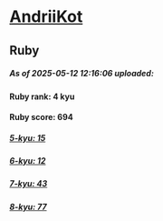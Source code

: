 # [AndriiKot](https://www.codewars.com/users/AndriiKot) 
## Ruby

##### As of 2025-05-12 12:16:06 uploaded:

#### Ruby rank: 4 kyu

#### Ruby score: 694

##### [5-kyu: 15](https://github.com/AndriiKot/Ruby__CodeWars/tree/main/kyu-5)

##### [6-kyu: 12](https://github.com/AndriiKot/Ruby__CodeWars/tree/main/kyu-6)

##### [7-kyu: 43](https://github.com/AndriiKot/Ruby__CodeWars/tree/main/kyu-7)

##### [8-kyu: 77](https://github.com/AndriiKot/Ruby__CodeWars/tree/main/kyu-8)

